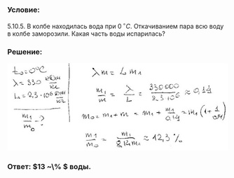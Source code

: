 ###  Условие: 

$5.10.5.$ В колбе находилась вода при $0 \,^{\circ}C$. Откачиванием пара всю воду в колбе заморозили. Какая часть воды испарилась? 

###  Решение: 

![|640x254, 67%](../../img/5.10.5/1.jpg) 

###  Ответ: $13 ~\\% $ воды. 

